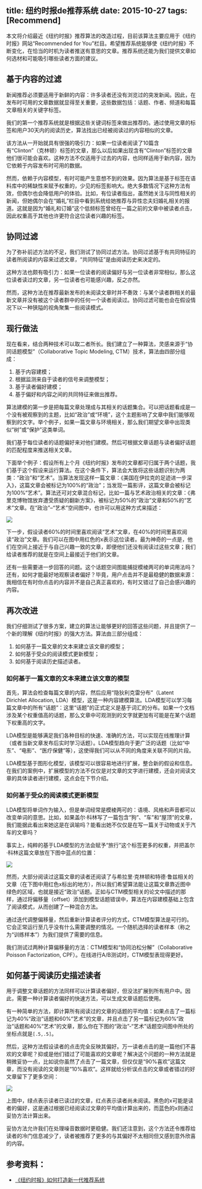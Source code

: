 title: 纽约时报de推荐系统
date: 2015-10-27
tags: [Recommend]
---
本文将介绍最近《纽约时报》推荐算法的改造过程，目前该算法主要应用于《纽约时报》网站“Recommended for You”栏目。希望推荐系统能够使《纽约时报》不断变化，在恰当的时机为读者推送有意思的文章。推荐系统还能为我们提供文章如何选材和可能吸引哪些读者方面的建议。

<!--more-->
## 基于内容的过滤
新闻推荐必须要适用于新鲜的内容：许多读者还没有浏览过的突发新闻。因此，在发布时可用的文章数据就显得至关重要，这些数据包括：话题、作者、频道和每篇文章相关的关键字标签。

我们的第一个推荐系统就是根据这些关键词标签来做出推荐的。通过使用文章的标签和用户30天内的阅读历史，算法找出已经被阅读过的内容相似的文章。

该方法从一开始就具有很强的吸引力：如果一位读者阅读了10篇含有“Clinton”（克林顿）标签的文章，那么以后如果出现含有“Clinton”标签的文章他们很可能会喜欢。这种方法不仅适用于过去的内容，也同样适用于新内容，因为它依赖于内容发布时可用的数据。

然而，依赖于内容模型，有时可能产生意想不到的效果。因为算法是基于标签在语料库中的稀缺性来赋予权重的，少见的标签影响大。绝大多数情况下这种方法有效，但偶尔也会降低用户的体验。比如，有位读者指出，虽然她关注与同性相关的新闻，但她偶尔会在“婚礼”栏目中看到系统给她推荐与异性恋夫妇婚礼相关的报道。这就是因为“婚礼和订婚”这个低频标签曾经在一篇之前的文章中被读者点击，因此权重高于其他也许更符合这位读者兴趣的标签。

## 协同过滤
为了弥补前述方法的不足，我们测试了协同过滤方法。协同过滤基于有共同特征的读者所阅读的内容来过滤文章，“共同特征”是由阅读历史来决定的。

这种方法也颇有吸引力：如果一位读者的阅读偏好与另一位读者非常相似，那么这位读者读过的文章，另一位读者也可能感兴趣，反之亦然。

然而，这种方法在推荐最新发布的未阅读文章时并不奏效：与某个读者群相关的最新文章并没有被这个读者群中的任何一个读者阅读过。协同过滤可能也会在假设情况下以一种狭隘的视角聚集一些阅读模式。

## 现行做法
现在看来，结合两种技术可以取二者所长。我们建立了一种算法，灵感来源于“协同话题模型”（Collaborative Topic Modeling, CTM）技术，算法由四部分组成：

1. 基于内容建模；
2. 根据监测来自于读者的信号来调整模型；
3. 基于读者偏好建模；
4. 基于偏好和内容之间的共同特征来做出推荐。

算法建模的第一步是把每篇文章处理成与其相关的话题集合。可以把话题看成是一个没有被观察到的主题，比如“政治”或“环境”，这个主题影响了文章中我们能够观察到的文字。举个例子，如果一篇文章与环境相关，那么我们期望文章中出现类似“树”或“保护”这类单词。

我们基于每位读者的话题偏好来对他们建模。然后可根据文章话题与读者偏好话题的匹配程度来推送相关文章。

下面举个例子：假设所有上个月《纽约时报》发布的文章都可归属于两个话题，我们基于这个假设来运行算法。在这个条件下，算法会大致将这些话题识别为两类：“政治”和“艺术”。当算法发现这样一篇文章：《美国在伊拉克的足迹进一步深入》，这篇文章会被标记为100%的“政治”；当发现一篇影评，这篇文章会被标记为100%“艺术”。算法还可对文章混合标记，比如一篇与艺术政治相关的文章：《弗里克博物馆放弃遭受质疑的翻新方案》，被标记为50%的“政治”文章和50%的“艺术”文章。在“政治”–“艺术”空间图中，也许可以用这种方式来描述：

![](readme01.png)

下一步，假设读者60%的时间里喜欢阅读“艺术”文章，在40%的时间里喜欢阅读“政治”文章。我们可以在图中用红色的x表示这位读者。最为神奇的一点是，他们在空间上接近于与自己兴趣一致的文章，即便他们还没有阅读过这些文章；我们给读者推荐的就是在空间上最接近于他们的文章。

还有一些需要进一步回答的问题。这个话题空间图能捕捉模棱两可的单词用法吗？还有，如何才能最好地观察读者偏好？毕竟，用户点击并不是最稳健的数据来源：我相信在有时你点击的内容并不是自己真正喜欢的，有时又错过了自己会感兴趣的内容。

## 再次改进
我们仔细测试了很多方案，建立的算法让能够更好的回答这些问题，并且提供了一个新的理解《纽约时报》的强大方法。算法由三部分组成：

1. 如何基于一篇文章的文本来建立该文章的模型；
2. 如何基于受众的阅读模式更新模型；
3. 如何基于阅读历史描述读者。

### 如何基于一篇文章的文本来建立该文章的模型
首先，算法会检查每篇文章的内容，然后应用“隐狄利克雷分布”（Latent Dirichlet Allocation, LDA）模型，这是一种内容建模算法。LDA模型可以学习每篇文章中的所有“话题”：这里“话题”的正式定义是基于词汇的分布。如果一个文档涉及某个权重值高的话题，那么文章中可观测到的文字就更加有可能是在某个话题下权重高的文字。

LDA模型是能够满足我们各种目标的快速、准确的方法，可以实现在线推理计算（或者当新文章发布后实时学习话题）。LDA模型趋向于更广泛的话题（比如“中东”、“电影”、“医疗保健”等），这使得我们可以从不同的角度来关联不同的片段。

LDA模型基于图形化模型，该模型可以很容易地进行扩展，整合新的假设和信息。在我们的案例中，扩展模型的方法不仅仅是对文章的文字进行建模，还会对阅读文章的具体读者进行建模，这点会在下节介绍。

### 如何基于受众的阅读模式更新模型
LDA模型将单词作为输入，但是单词经常是模棱两可的：语境、风格和声音都可以改变单词的意思。比如，如果盖尔·科林写了一篇包含“狗”、“车”和“屋顶”的文章，我们能据此看出来她这是在讽喻吗？能看出她不仅仅是在写一篇关于动物或关于汽车的文章吗？

事实上，纯粹的基于LDA模型的方法会赋予“旅行”这个标签更多的权重，并把盖尔·科林这篇文章放在下图中蓝点的位置：

![](readme02.png)

然而，大部分阅读过这篇文章的读者还阅读了与希拉里·克林顿和特德·鲁兹相关的文章（在下图中用红色x标出的地方），所以我们希望算法能让这篇文章靠近图中绿色的区域，也就是接近“政治”话题。正如与CTM模型相关的论文中描述的那样，通过将偏移量（offset）添加到模型话题错误中，算法在内容建模基础上包含了阅读模式，从而创建了一种混合方法。

通过迭代调整偏移量，然后重新计算读者评分的方式，CTM模型算法是可行的。它会正常运行至几乎没有什么需要调整的情况。一个随机选择的读者样本（称之为“训练样本”）为我们提供了需要的信息。

我们测试过两种计算偏移量的方法：CTM模型和“协同泊松分解”（Collaborative Poisson Factorization, CPF）。在线进行A/B测试时，CTM模型表现得更好。

## 如何基于阅读历史描述读者
用于调整文章话题的方法同样可以计算读者偏好，但没法扩展到所有用户中。因此，需要一种计算读者偏好的快速方法，可以生成文章话题后使用。

有一种简单的方法，即计算所有阅读过的文章的话题的平均值：如果点击了一篇标记为40%“政治”话题和60%“艺术”的文章，并且点击了另一篇标记为60%“政治”话题和40%“艺术”的文章，那么你在下图的“政治”-“艺术”话题空间图中所处的坐标点就是`[.5,.5]`。

然后，这种方法假设读者的点击完全反映其偏好。万一读者点击的是一篇他们不喜欢的文章呢？抑或是他们错过了可能喜欢的文章呢？解决这个问题的一种方法就是稍微妥协一点，比如说你虽然了点击了一篇文章，但仅仅是“90%喜欢”这篇文章，而没有阅读的文章则是“10%喜欢”。这样就给分析误点击的文章或者错过的好文章留下了更多空间：

![](readme03.png)

上图中，绿点表示读者已读过的文章，红点表示读者尚未阅读。黑色的x可能是读者的偏好，这是通过根据已经阅读过文章的平均值计算出来的，而蓝色的x则通过妥协方法计算出来。

妥协方法允许我们在处理噪音数据时更稳健。我们还注意到，这个方法还令推荐给读者的冷门信息减少了，读者被推荐了更多的与其偏好不太相同但又感到意外欣喜的内容。

## 参考资料：
- [《纽约时报》如何打造新一代推荐系统](http://www.dataguru.cn/article-7886-1.html)